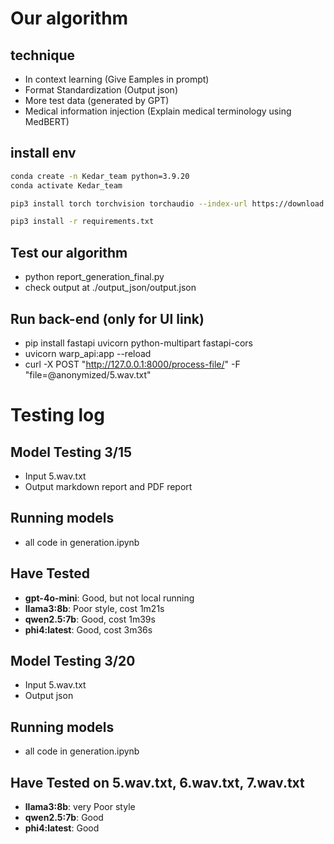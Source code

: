 # Our algorithm

## technique
- In context learning (Give Eamples in prompt)
- Format Standardization (Output json)
- More test data (generated by GPT)
- Medical information injection (Explain medical terminology using MedBERT)

## install env

```bash
conda create -n Kedar_team python=3.9.20
conda activate Kedar_team
```

```bash
pip3 install torch torchvision torchaudio --index-url https://download.pytorch.org/whl/cu124
```

```bash
pip3 install -r requirements.txt
```

## Test our algorithm
- python report_generation_final.py
- check output at ./output_json/output.json

## Run back-end (only for UI link)
- pip install fastapi uvicorn python-multipart fastapi-cors
- uvicorn warp_api:app --reload
- curl -X POST "http://127.0.0.1:8000/process-file/" -F "file=@anonymized/5.wav.txt"

# Testing log
## Model Testing 3/15
- Input 5.wav.txt
- Output markdown report and PDF report 

## Running models
- all code in generation.ipynb

## Have Tested
- **gpt-4o-mini**: Good, but not local running
- **llama3:8b**: Poor style, cost 1m21s
- **qwen2.5:7b**: Good, cost 1m39s
- **phi4:latest**: Good, cost 3m36s


## Model Testing 3/20

- Input 5.wav.txt
- Output json

## Running models
- all code in generation.ipynb

## Have Tested on 5.wav.txt, 6.wav.txt, 7.wav.txt
- **llama3:8b**: very Poor style
- **qwen2.5:7b**: Good
- **phi4:latest**: Good



